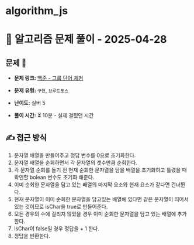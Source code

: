 # algorithm_js

# 📝 알고리즘 문제 풀이 - 2025-04-28

## 문제 📖

- **문제 링크:** [백준 - 그룹 단어 체커](https://www.acmicpc.net/problem/1316)

- **문제 유형:** `구현`, `브루트포스`

- **난이도:** 실버 5

- **풀이 시간:** ⏳ 10분 - 실제 걸렸던 시간

## ✍ 접근 방식

1. 문자열 배열을 만들어주고 정답 변수를 0으로 초기화한다.
2. 문자열 배열을 순회하면서 각 문자열의 갯수만큼 순회한다.
3. 각 문자열 순회를 돌기 전 현재 순회한 문자열을 담을 배열을 초기화하고 틀렸을 때 확인할 bolean 변수도 초기화 해준다.
4. 이미 순회한 문자열을 담고 있는 배열의 마지막 요소와 현재 요소가 같다면 건너뛴다.
5. 현재 문자열이 이미 순회한 문자열을 담고있는 배열에 있다면 같은 문자열이 띄어서 있는 것이므로 isChar을 true로 만들어준다.
6. 모든 경우의 수에 걸리지 않았을 경우 이미 순회한 문자열을 담고 있는 배열에 추가한다.
7. isChar이 false일 경우 정답을 + 1 한다.
8. 정답을 반환한다.
